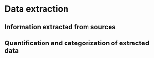 Data extraction
===============

Information extracted from sources
----------------------------------


Quantification and categorization of extracted data
---------------------------------------------------
